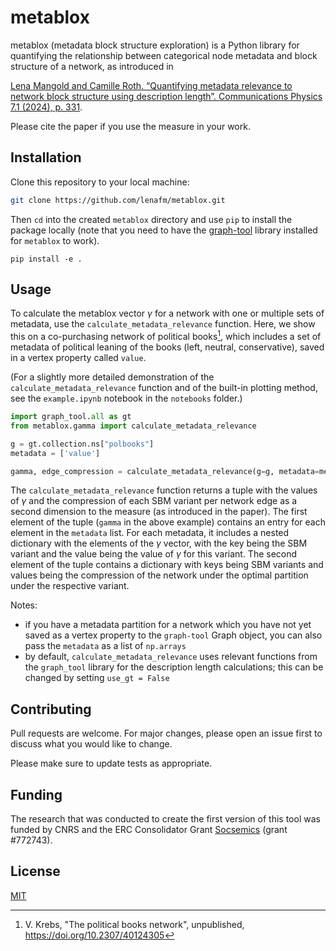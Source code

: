 # metablox

metablox (metadata block structure exploration) is a Python library for quantifying the relationship between 
categorical node metadata and block structure of a network, as introduced in

[Lena Mangold and Camille Roth. “Quantifying metadata relevance to network block structure using description 
length”. Communications Physics 7.1 (2024), p. 331](https://www.nature.com/articles/s42005-024-01819-y).

Please cite the paper if you use the measure in your work.

## Installation

Clone this repository to your local machine:

```bash
git clone https://github.com/lenafm/metablox.git
```

Then `cd` into the created `metablox` directory and use `pip` to install the package locally (note that you need to
have the [graph-tool](https://graph-tool.skewed.de/installation.html) library installed for `metablox` to work).

``` 
pip install -e .
```

## Usage

To calculate the metablox vector $`\gamma`$ for a network with one or multiple sets of metadata, use the
`calculate_metadata_relevance` function. Here, we show this on a co-purchasing network of political books[^1], which 
includes a set of metadata of political leaning of the books (left, neutral, conservative), saved in a vertex property 
called `value`.

(For a slightly more detailed demonstration of the `calculate_metadata_relevance` function and of the built-in plotting 
method, see the `example.ipynb` notebook in the `notebooks` folder.)

```python
import graph_tool.all as gt
from metablox.gamma import calculate_metadata_relevance

g = gt.collection.ns["polbooks"]
metadata = ['value']

gamma, edge_compression = calculate_metadata_relevance(g=g, metadata=metadata, refine_states=True)
```

The `calculate_metadata_relevance` function returns a tuple with the values of $`\gamma`$ and the compression of each
SBM variant per network edge as a second dimension to the measure (as introduced in the paper).
The first element of the tuple (`gamma` in the above example) contains an entry for each element in the `metadata` list. 
For each metadata, it includes a nested dictionary with the elements of the $`\gamma`$ vector, with the key being
the SBM variant and the value being the value of $`\gamma`$ for this variant. The second element of the tuple contains
a dictionary with keys being SBM variants and values being the compression of the network under the optimal partition 
under the respective variant.

Notes:

* if you have a metadata partition for a network which you have not yet saved as a vertex property to the `graph-tool` 
Graph object, you can also pass the `metadata` as a list of `np.arrays`
* by default, `calculate_metadata_relevance` uses relevant functions from the `graph_tool` library for the
description length calculations; this can be changed by setting `use_gt = False`

## Contributing

Pull requests are welcome. For major changes, please open an issue first
to discuss what you would like to change.

Please make sure to update tests as appropriate.

## Funding

The research that was conducted to create the first version of this tool was funded by CNRS and the ERC Consolidator
Grant [Socsemics](https://socsemics.huma-num.fr/) (grant #772743).

## License

[MIT](https://choosealicense.com/licenses/mit/)

[^1]: V. Krebs, "The political books network", unpublished, https://doi.org/10.2307/40124305